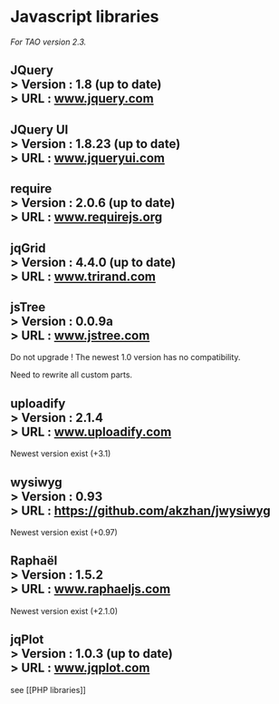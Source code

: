 <!--
parent:
    title: Documentation_for_core_components
author:
    - 'Somsack Sipasseuth'
created_at: '2012-08-22 12:06:06'
updated_at: '2013-02-27 10:56:48'
tags:
    - 'Documentation for core components'
-->

Javascript libraries
====================

*For TAO version 2.3.*

JQuery\
\> **Version** : 1.8 (up to date)\
\> **URL** : www.jquery.com
----------------------------------

JQuery UI\
\> **Version** : 1.8.23 (up to date)\
\> **URL** : www.jqueryui.com
-------------------------------------

require\
\> **Version** : 2.0.6 (up to date)\
\> **URL** : www.requirejs.org
------------------------------------

jqGrid\
\> **Version** : 4.4.0 (up to date)\
\> **URL** : www.trirand.com
------------------------------------

jsTree\
\> **Version** : 0.0.9a\
\> **URL** : www.jstree.com
---------------------------

Do not upgrade ! The newest 1.0 version has no compatibility.<br/>

Need to rewrite all custom parts.

uploadify\
\> **Version** : 2.1.4\
\> **URL** : www.uploadify.com
------------------------------

Newest version exist (+3.1)

wysiwyg\
\> **Version** : 0.93\
\> **URL** : https://github.com/akzhan/jwysiwyg
-----------------------------------------------

Newest version exist (+0.97)

Raphaël\
\> **Version** : 1.5.2\
\> **URL** : www.raphaeljs.com
------------------------------

Newest version exist (+2.1.0)

jqPlot\
\> **Version** : 1.0.3 (up to date)\
\> **URL** : www.jqplot.com
------------------------------------

see [[PHP libraries]]

